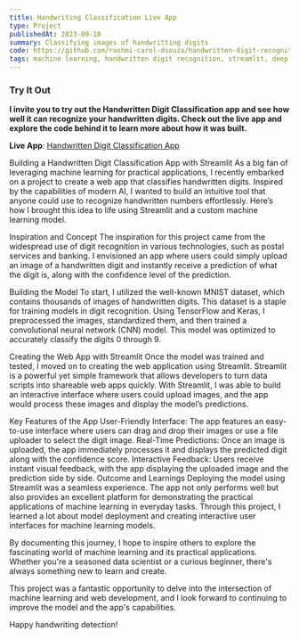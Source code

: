 ```yaml
---
title: Handwriting Classification Live App
type: Project
publishedAt: 2023-09-10
summary: Classifying images of handwritting digits
code: https://github.com/rashmi-carol-dsouza/handwritten-digit-recognition
tags: machine learning, handwritten digit recognition, streamlit, deep learning, computer vision, deployment
---
```



### Try It Out

**I invite you to try out the Handwritten Digit Classification app and see how well it can recognize your handwritten digits. Check out the live app and explore the code behind it to learn more about how it was built.**

**Live App**: [<u>Handwritten Digit Classification App</u>](https://handwritten-digit-recognition.streamlit.app/)

Building a Handwritten Digit Classification App with Streamlit
As a big fan of leveraging machine learning for practical applications, I recently embarked on a project to create a web app that classifies handwritten digits. Inspired by the capabilities of modern AI, I wanted to build an intuitive tool that anyone could use to recognize handwritten numbers effortlessly. Here’s how I brought this idea to life using Streamlit and a custom machine learning model.

Inspiration and Concept
The inspiration for this project came from the widespread use of digit recognition in various technologies, such as postal services and banking. I envisioned an app where users could simply upload an image of a handwritten digit and instantly receive a prediction of what the digit is, along with the confidence level of the prediction.

Building the Model
To start, I utilized the well-known MNIST dataset, which contains thousands of images of handwritten digits. This dataset is a staple for training models in digit recognition. Using TensorFlow and Keras, I preprocessed the images, standardized them, and then trained a convolutional neural network (CNN) model. This model was optimized to accurately classify the digits 0 through 9.

Creating the Web App with Streamlit
Once the model was trained and tested, I moved on to creating the web application using Streamlit. Streamlit is a powerful yet simple framework that allows developers to turn data scripts into shareable web apps quickly. With Streamlit, I was able to build an interactive interface where users could upload images, and the app would process these images and display the model’s predictions.

Key Features of the App
User-Friendly Interface: The app features an easy-to-use interface where users can drag and drop their images or use a file uploader to select the digit image.
Real-Time Predictions: Once an image is uploaded, the app immediately processes it and displays the predicted digit along with the confidence score.
Interactive Feedback: Users receive instant visual feedback, with the app displaying the uploaded image and the prediction side by side.
Outcome and Learnings
Deploying the model using Streamlit was a seamless experience. The app not only performs well but also provides an excellent platform for demonstrating the practical applications of machine learning in everyday tasks. Through this project, I learned a lot about model deployment and creating interactive user interfaces for machine learning models.

By documenting this journey, I hope to inspire others to explore the fascinating world of machine learning and its practical applications. Whether you're a seasoned data scientist or a curious beginner, there's always something new to learn and create.

This project was a fantastic opportunity to delve into the intersection of machine learning and web development, and I look forward to continuing to improve the model and the app's capabilities.

Happy handwriting detection!